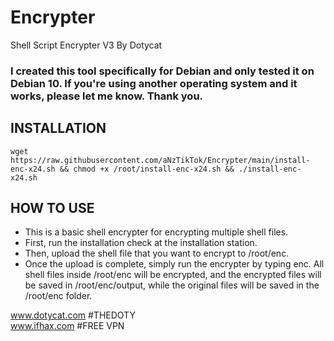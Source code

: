 # Encrypter
Shell Script Encrypter V3 By Dotycat

### I created this tool specifically for Debian and only tested it on Debian 10. If you're using another operating system and it works, please let me know. Thank you.

## INSTALLATION
<pre><code>wget https://raw.githubusercontent.com/aNzTikTok/Encrypter/main/install-enc-x24.sh && chmod +x /root/install-enc-x24.sh && ./install-enc-x24.sh</code></pre>

## HOW TO USE
- This is a basic shell encrypter for encrypting multiple shell files.
- First, run the installation check at the installation station.
- Then, upload the shell file that you want to encrypt to /root/enc.
- Once the upload is complete, simply run the encrypter by typing enc. All shell files inside /root/enc will be encrypted, and the encrypted files will be saved in /root/enc/output, while the original files will be saved in the /root/enc folder.

www.dotycat.com #THEDOTY
<br/>
www.ifhax.com #FREE VPN
